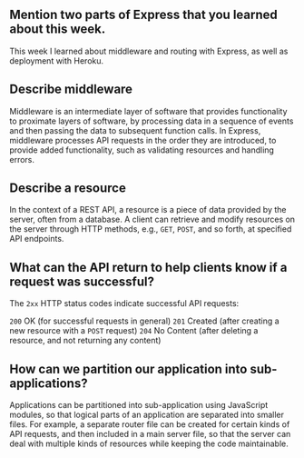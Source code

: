 ## Mention two parts of Express that you learned about this week.

This week I learned about middleware and routing with Express, as well as deployment with Heroku.

## Describe middleware

Middleware is an intermediate layer of software that provides functionality to proximate layers of software, by processing data in a sequence of events and then passing the data to subsequent function calls. In Express, middleware processes API requests in the order they are introduced, to provide added functionality, such as validating resources and handling errors.

## Describe a resource

In the context of a REST API, a resource is a piece of data provided by the server, often from a database. A client can retrieve and modify resources on the server through HTTP methods, e.g., `GET`, `POST`, and so forth, at specified API endpoints.

## What can the API return to help clients know if a request was successful?

The `2xx` HTTP status codes indicate successful API requests:

`200` OK (for successful requests in general)
`201` Created (after creating a new resource with a `POST` request)
`204` No Content (after deleting a resource, and not returning any content)

## How can we partition our application into sub-applications?

Applications can be partitioned into sub-application using JavaScript modules, so that logical parts of an application are separated into smaller files. For example, a separate router file can be created for certain kinds of API requests, and then included in a main server file, so that the server can deal with multiple kinds of resources while keeping the code maintainable.